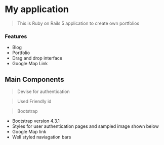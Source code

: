 # My application

> This is Ruby on Rails 5 application to create own portfolios

### Features

- Blog
- Portfolio
- Drag and drop interface
- Google Map Link

## Main Components 

> Devise for authentication

> Used Friendly id

> Bootstrap
- Bootstrap version 4.3.1
- Styles for user authentication pages and sampled image shown below
- Google Map link
- Well styled naviagation bars
